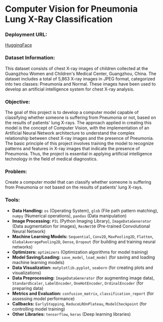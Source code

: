 # **Computer Vision for Pneumonia Lung X-Ray Classification**

### **Deployment URL:**

[HuggingFace](https://huggingface.co/spaces/michaeln20/PneumoniaAnalyzer)

### **Dataset Information:**

This dataset consists of chest X-ray images of children collected at the Guangzhou Women and Children's Medical Center, Guangzhou, China. The dataset includes a total of 5,863 X-ray images in JPEG format, categorized into two classes: Pneumonia and Normal. These images have been used to develop an artificial intelligence system for chest X-ray analysis.

### **Objective:**

The goal of this project is to develop a computer model capable of classifying whether someone is suffering from Pneumonia or not, based on the results of patients' lung X-rays. The approach applied in creating this model is the concept of Computer Vision, with the implementation of an Artificial Neural Network architecture to understand the complex relationship between chest X-ray images and the presence of Pneumonia. The basic principle of this project involves training the model to recognize patterns and features in X-ray images that indicate the presence of Pneumonia. Thus, the project is essential in applying artificial intelligence technology in the field of medical diagnostics.

### **Problem:**

Create a computer model that can classify whether someone is suffering from Pneumonia or not based on the results of patients' lung X-rays.

### **Tools:**
- **Data Handling:** `os` (Operating System), `glob` (File path pattern matching), `numpy` (Numerical operations), `pandas` (Data manipulation)
- **Image Processing:** `PIL` (Python Imaging Library), `ImageDataGenerator` (Data augmentation for images), `ResNet50` (Pre-trained Convolutional Neural Network)
- **Machine Learning Models:** `Sequential`, `Conv2D`, `MaxPooling2D`, `Flatten`, `GlobalAveragePooling2D`, `Dense`, `Dropout` (for building and training neural networks)
- **Optimizers:** `optimizers` (Optimization algorithms for model training)
- **Model Saving/Loading:** `save_model`, `load_model` (for saving and loading machine learning models)
- **Data Visualization:** `matplotlib.pyplot`, `seaborn` (for creating plots and visualizations)
- **Data Preprocessing:** `ImageDataGenerator` (for augmenting image data), `StandardScaler`, `LabelEncoder`, `OneHotEncoder`, `OrdinalEncoder` (for preparing data)
- **Metrics and Evaluation:** `confusion_matrix`, `classification_report` (for assessing model performance)
- **Callbacks:** `EarlyStopping`, `ReduceLROnPlateau`, `ModelCheckpoint` (for controlling model training)
- **Other Libraries:** `tensorflow`, `keras` (Deep learning libraries)
